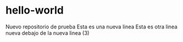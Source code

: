 # hello-world
Nuevo repositorio de prueba
Esta es una nueva linea
Esta es otra linea nueva debajo de la nueva linea (3)
